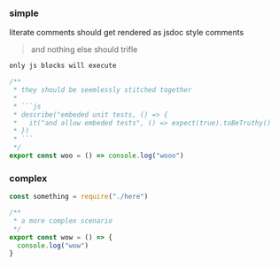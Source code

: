 ### simple

literate comments should get rendered as jsdoc style comments

> and nothing else should trifle

```sh
only js blocks will execute
```

````js
/**
 * they should be seemlessly stitched together
 *
 * ```js
 * describe("embeded unit tests, () => {
 *   it("and allow embeded tests", () => expect(true).toBeTruthy()
 * })
 * ```
 */
export const woo = () => console.log("wooo")
````

### complex

```js
const something = require("./here")
```

```js
/**
 * a more complex scenario
 */
export const wow = () => {
  console.log("wow")
}
```

